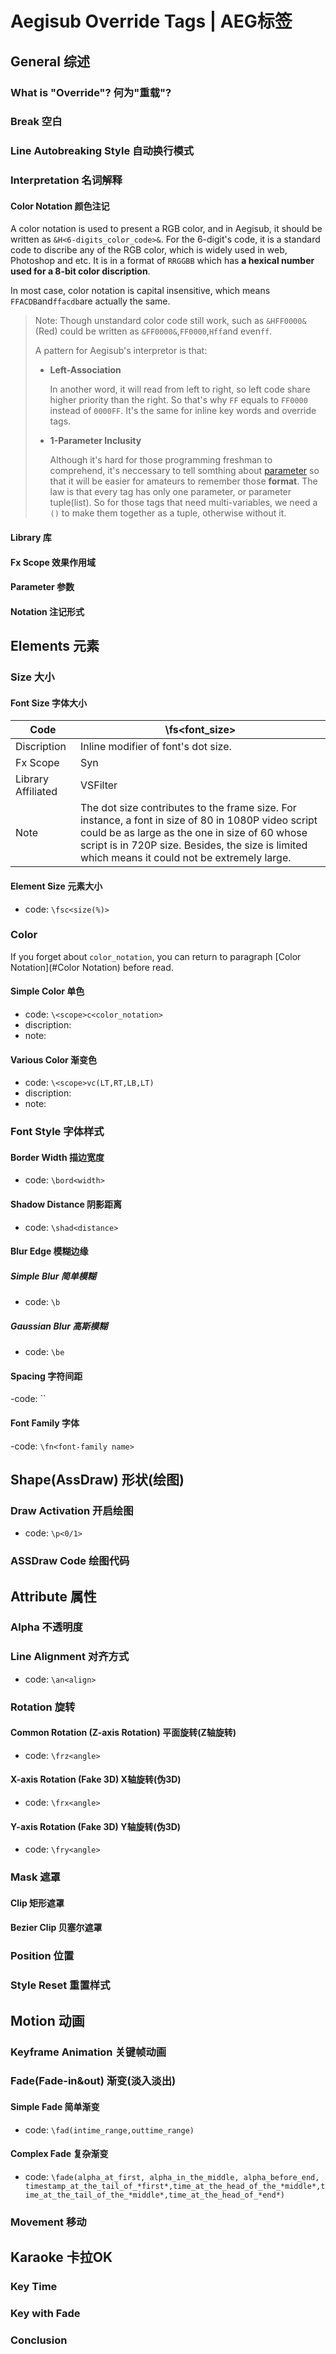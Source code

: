 # Aegisub Override Tags | AEG标签

## General 综述

### What is "Override"? 何为"重载"?

### Break 空白

### Line Autobreaking Style 自动换行模式

### Interpretation 名词解释

#### Color Notation 颜色注记

A color notation is used to present a RGB color, and in Aegisub, it should be written as `&H<6-digits_color_code>&`. For the 6-digit's code, it is a standard code to discribe any of the RGB color, which is widely used in web, Photoshop and etc. It is in a format of `RRGGBB` which has **a hexical number used for a 8-bit color discription**.

In most case, color notation is capital insensitive, which means `FFACDB`and`ffacdb`are actually the same.

> Note: Though unstandard color code still work, such as `&HFF0000&`(Red) could be written as `&FF0000&`,`FF0000`,`Hff`and even`ff`. 
>
> A pattern for Aegisub's interpretor is that:
>
> - **Left-Association**
>
>   In another word, it will read from left to right, so left code share higher priority than the right. So that's why `FF` equals to `FF0000` instead of `0000FF`. It's the same for inline key words and override tags.
>
> - **1-Parameter Inclusity**
>
>   Although it's hard for those programming freshman to comprehend, it's neccessary to tell somthing about [parameter](#Parameter) so that it will be easier for amateurs to remember those **format**. The law is that every tag has only one parameter, or parameter tuple(list). So for those tags that need multi-variables, we need a `()` to make them together as a tuple, otherwise without it.

#### Library 库

#### Fx Scope 效果作用域

#### Parameter 参数

#### Notation 注记形式


## Elements 元素

### Size 大小

#### Font Size 字体大小

| Code               | \fs<font_size>                                               |
| ------------------ | ------------------------------------------------------------ |
| Discription        | Inline modifier of font's dot size.                          |
| Fx Scope           | Syn                                                          |
| Library Affiliated | VSFilter                                                     |
| Note               | The dot size contributes to the frame size. For instance, a font in size of 80 in 1080P video script could be as large as the one in size of 60 whose script is in 720P size. Besides, the size is limited which means it could not be extremely large. |

#### Element Size 元素大小

- code: `\fsc<size(%)>`

### Color

If you forget about `color_notation`, you can return to paragraph [Color Notation](#Color Notation) before read.

#### Simple Color 单色

- code: `\<scope>c<color_notation>`
- discription:
- note:

#### Various Color 渐变色

- code: `\<scope>vc(LT,RT,LB,LT)`
- discription:
- note:

### Font Style 字体样式

#### Border Width 描边宽度

- code: `\bord<width>`

#### Shadow Distance 阴影距离

- code: `\shad<distance>`

#### Blur Edge 模糊边缘
##### Simple Blur 简单模糊
- code: `\b`
##### Gaussian Blur 高斯模糊
- code: `\be`

#### Spacing 字符间距

-code: ``

#### Font Family 字体

-code: `\fn<font-family name>`

## Shape(AssDraw) 形状(绘图)

### Draw Activation 开启绘图
- code: `\p<0/1>`
### ASSDraw Code 绘图代码



## Attribute 属性

### Alpha 不透明度

### Line Alignment 对齐方式
- code: `\an<align>`
### Rotation 旋转
#### Common Rotation (Z-axis Rotation) 平面旋转(Z轴旋转)
- code: `\frz<angle>`

#### X-axis Rotation (Fake 3D) X轴旋转(伪3D)
- code: `\frx<angle>`

#### Y-axis Rotation (Fake 3D) Y轴旋转(伪3D)
- code: `\fry<angle>`

### Mask 遮罩

#### Clip 矩形遮罩

#### Bezier Clip 贝塞尔遮罩

### Position 位置

### Style Reset 重置样式

## Motion 动画

### Keyframe Animation 关键帧动画

### Fade(Fade-in&out) 渐变(淡入淡出)

#### Simple Fade 简单渐变
- code: `\fad(intime_range,outtime_range)`

#### Complex Fade 复杂渐变
- code: `\fade(alpha_at_first, alpha_in_the_middle, alpha_before_end, timestamp_at_the_tail_of_*first*,time_at_the_head_of_the_*middle*,time_at_the_tail_of_the_*middle*,time_at_the_head_of_*end*)`
### Movement 移动

## Karaoke 卡拉OK

### Key Time

### Key with Fade

### Conclusion